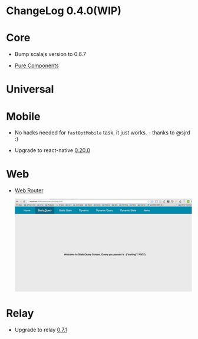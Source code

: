 # ChangeLog 0.4.0(WIP)


# Core

 - Bump scalajs version to 0.6.7
 
 - [Pure Components](../docs/PureComponents.md)
 

# Universal


# Mobile 

 - No hacks needed for `fastOptMobile` task, it just works. - thanks to @sjrd :)

 - Upgrade to react-native [0.20.0](https://github.com/facebook/react-native/releases/tag/v0.20.0)

# Web

 - [Web Router](../docs/WebRouter.md)
   
    ![demo](../docs/webrouter.gif)

# Relay

 - Upgrade to relay [0.7.1](https://github.com/facebook/relay/blob/master/CHANGELOG.md#070-february-12-2016)


